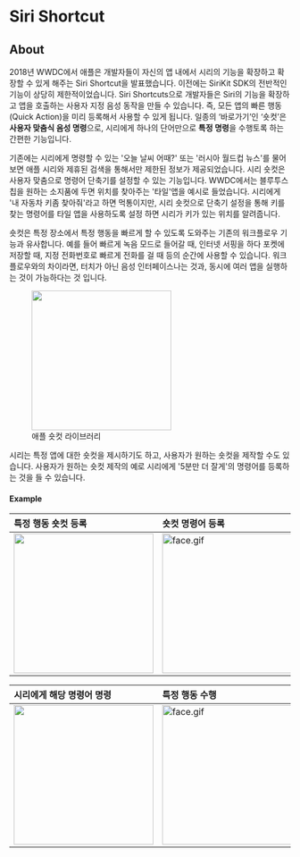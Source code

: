 
# Siri Shortcut

## About

2018년 WWDC에서 애플은 개발자들이 자신의 앱 내에서 시리의 기능을 확장하고 확장할 수 있게 해주는 Siri Shortcut을 발표했습니다. 이전에는 SiriKit SDK의 전반적인 기능이 상당히 제한적이었습니다. Siri Shortcuts으로 개발자들은 Siri의 기능을 확장하고 앱을 호출하는 사용자 지정 음성 동작을 만들 수 있습니다. 즉, 모든 앱의 빠른 행동(Quick Action)을 미리 등록해서 사용할 수 있게 됩니다. 일종의 ‘바로가기’인 ‘숏컷’은 **사용자 맞춤식 음성 명령**으로, 시리에게 하나의 단어만으로 **특정 명령**을 수행토록 하는 간편한 기능입니다.

기존에는 시리에게 명령할 수 있는 '오늘 날씨 어때?' 또는 '러시아 월드컵 뉴스'를 물어보면 애플 시리와 제휴된 검색을 통해서만 제한된 정보가 제공되었습니다. 시리 숏컷은 사용자 맞춤으로 명령어 단축기를 설정할 수 있는 기능입니다. WWDC에서는 블루투스 칩을 원하는 소지품에 두면 위치를 찾아주는 '타일'앱을 예시로 들었습니다. 시리에게 '내 자동차 키좀 찾아줘'라고 하면 먹통이지만, 시리 숏컷으로 단축기 설정을 통해 키를 찾는 명령어를 타일 앱을 사용하도록 설정 하면 시리가 키가 있는 위치를 알려줍니다.

숏컷은 특정 장소에서 특정 행동을 빠르게 할 수 있도록 도와주는 기존의 워크플로우 기능과 유사합니다. 예를 들어 빠르게 녹음 모드로 들어갈 때, 인터넷 서핑을 하다 포켓에 저장할 때, 지정 전화번호로 빠르게 전화를 걸 때 등의 순간에 사용할 수 있습니다. 워크플로우와의 차이라면, 터치가 아닌 음성 인터페이스나는 것과, 동시에 여러 앱을 실행하는 것이 가능하다는 것 입니다.

<figure>
<img src='https://byline.network/wp-content/uploads/2018/06/애플-ios12-CPU-숏컷.png' width='250
'> <figcaption> 애플 숏컷 라이브러리 </figcaption> </figure>



시리는 특정 앱에 대한 숏컷을 제시하기도 하고, 사용자가 원하는 숏컷을 제작할 수도 있습니다. 사용자가 원하는 숏컷 제작의 예로 시리에게 '5분만 더 잘게'의 명령어를 등록하는 것을 들 수 있습니다.

#### Example

| 특정 행동 숏컷 등록 | 숏컷 명령어 등록 |
|:--------|:--------|
|<img src='http://applestory.me/files/attach/images/118/091/361/9388bb14a6a408bc368b2233852ffa71.PNG'  width='250'>| <img src='http://applestory.me/files/attach/images/118/091/361/0a2d1eb03feee691d3d9673839f8c7a1.PNG' alt='face.gif' width='250'> |

| 시리에게 해당 명령어 명령 | 특정 행동 수행 |
|:--------|:--------|
|<img src='http://applestory.me/files/attach/images/118/091/361/73653bed392ad9b03130f58bfa42c203.PNG'  width='250'>| <img src='http://applestory.me/files/attach/images/118/091/361/61f802bfb61f4477237a4ea69f2a8729.PNG' alt='face.gif' width='250'> |
